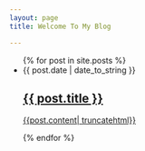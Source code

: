 ```yaml
---
layout: page
title: Welcome To My Blog

---
```



<ul class="posts">
  {% for post in site.posts %}
      <li><span>{{ post.date | date_to_string }} <a href="{{ BASE_PATH }}{{ post.url }}" > <h2>{{ post.title }} </h2>
	  {{post.content| truncatehtml}}</a></span> 
	  </li>


  <p></p>
  <p></p>
  {% endfor %}
</ul>

